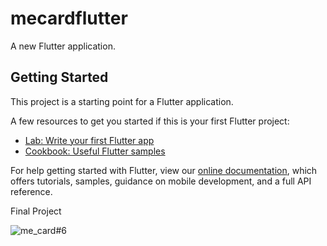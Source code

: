 # mecardflutter

A new Flutter application.

## Getting Started

This project is a starting point for a Flutter application.

A few resources to get you started if this is your first Flutter project:

- [Lab: Write your first Flutter app](https://flutter.dev/docs/get-started/codelab)
- [Cookbook: Useful Flutter samples](https://flutter.dev/docs/cookbook)

For help getting started with Flutter, view our
[online documentation](https://flutter.dev/docs), which offers tutorials,
samples, guidance on mobile development, and a full API reference.

Final Project

![me_card#6](https://user-images.githubusercontent.com/10580157/85636869-796e9180-b636-11ea-8757-ca3b23ac0f9c.png)
